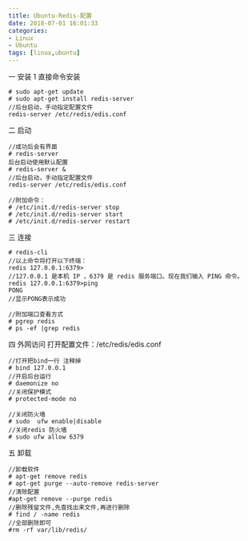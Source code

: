 ```yaml
---
title: Ubuntu-Redis-配置
date: 2018-07-01 16:01:33
categories: 
- Linux 
- Ubuntu
tags: [linux,ubuntu]
---
```


<meta name="referrer" content="no-referrer" />


一  安装
1 直接命令安装
```
# sudo apt-get update
# sudo apt-get install redis-server
//后台启动，手动指定配置文件
redis-server /etc/redis/edis.conf
```
二  启动
```
//成功后会有界面
# redis-server
后台启动使用默认配置
# redis-server &
//后台启动，手动指定配置文件
redis-server /etc/redis/edis.conf

//附加命令：
# /etc/init.d/redis-server stop
# /etc/init.d/redis-server start
# /etc/init.d/redis-server restart
```
三  连接
```
# redis-cli
//以上命令将打开以下终端：
redis 127.0.0.1:6379>
//127.0.0.1 是本机 IP ，6379 是 redis 服务端口。现在我们输入 PING 命令。
redis 127.0.0.1:6379>ping
PONG
//显示PONG表示成功

//附加端口查看方式
# pgrep redis
# ps -ef |grep redis
```

四  外网访问
打开配置文件：/etc/redis/edis.conf
```
//打开把bind一行 注释掉
# bind 127.0.0.1
//开启后台运行
# daemonize no
//关闭保护模式
# protected-mode no 

//关闭防火墙
# sudo  ufw enable|disable
//关闭redis 防火墙
# sudo ufw allow 6379
```

五 卸载
```
//卸载软件
# apt-get remove redis
# apt-get purge --auto-remove redis-server
//清除配置
#apt-get remove --purge redis
//删除残留文件,先查找出来文件,再进行删除
# find / -name redis
//全部删除即可
#rm -rf var/lib/redis/
```
